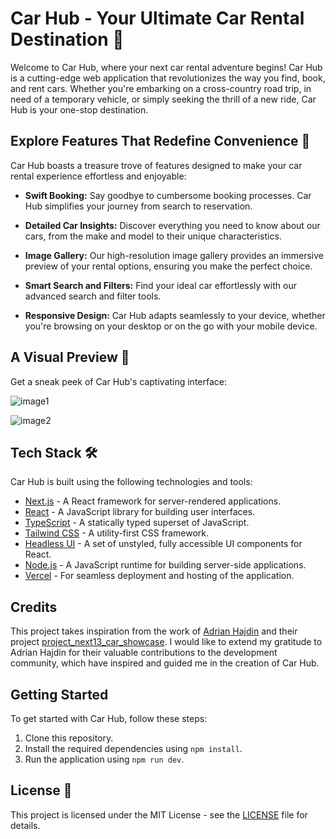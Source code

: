 # Car Hub - Your Ultimate Car Rental Destination 🚗

Welcome to Car Hub, where your next car rental adventure begins! Car Hub is a cutting-edge web application that revolutionizes the way you find, book, and rent cars. Whether you're embarking on a cross-country road trip, in need of a temporary vehicle, or simply seeking the thrill of a new ride, Car Hub is your one-stop destination.

## Explore Features That Redefine Convenience 🌟

Car Hub boasts a treasure trove of features designed to make your car rental experience effortless and enjoyable:

- **Swift Booking:** Say goodbye to cumbersome booking processes. Car Hub simplifies your journey from search to reservation.

- **Detailed Car Insights:** Discover everything you need to know about our cars, from the make and model to their unique characteristics.

- **Image Gallery:** Our high-resolution image gallery provides an immersive preview of your rental options, ensuring you make the perfect choice.

- **Smart Search and Filters:** Find your ideal car effortlessly with our advanced search and filter tools.

- **Responsive Design:** Car Hub adapts seamlessly to your device, whether you're browsing on your desktop or on the go with your mobile device.

## A Visual Preview 📸

Get a sneak peek of Car Hub's captivating interface:

![image1](https://github.com/pallavee-2705/car_showcase/assets/87165168/d56854c3-194a-4595-a4ec-0e6dcb901931)




![image2](https://github.com/pallavee-2705/car_showcase/assets/87165168/e69aded8-8039-4a4c-96eb-4c1b69f975e7)



## Tech Stack 🛠


Car Hub is built using the following technologies and tools:

- [Next.js](https://nextjs.org) - A React framework for server-rendered applications.
- [React](https://reactjs.org) - A JavaScript library for building user interfaces.
- [TypeScript](https://www.typescriptlang.org) - A statically typed superset of JavaScript.
- [Tailwind CSS](https://tailwindcss.com) - A utility-first CSS framework.
- [Headless UI](https://headlessui.com) - A set of unstyled, fully accessible UI components for React.
- [Node.js](https://nodejs.org) - A JavaScript runtime for building server-side applications.
- [Vercel](https://vercel.com) - For seamless deployment and hosting of the application.

## Credits

This project takes inspiration from the work of [Adrian Hajdin](https://github.com/adrianhajdin) and their project [project_next13_car_showcase](https://github.com/adrianhajdin/project_next13_car_showcase). I would like to extend my gratitude to Adrian Hajdin for their valuable contributions to the development community, which have inspired and guided me in the creation of Car Hub.

## Getting Started

To get started with Car Hub, follow these steps:

1. Clone this repository.
2. Install the required dependencies using `npm install`.
3. Run the application using `npm run dev`.

## License 📜

This project is licensed under the MIT License - see the [LICENSE](LICENSE) file for details.
